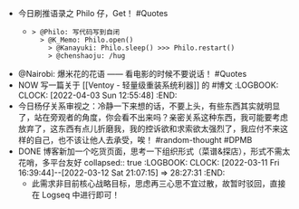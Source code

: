 - 今日刷推语录之 Philo 仔，Get！ #Quotes
	- ```
	  > @Philo: 写代码写到自闭
	  	> @K_Memo: Philo.open()
	      > @Kanayuki: Philo.sleep() >>> Philo.restart()
	      > @chenshaoju: /hug
	  ```
- @Nairobi: 爆米花的花语 —— 看电影的时候不要说话！ #Quotes
- NOW 写一篇关于 [[Ventoy - 轻量级重装系统利器]] 的  #博文
  :LOGBOOK:
  CLOCK: [2022-04-03 Sun 12:55:48]
  :END:
- 今日杨仔关系审视之：冷静一下来想的话，不要上头，有些东西其实就明显了，站在旁观者的角度，你会看不出来吗？亲密关系这种东西，我可能要考虑放弃了，这东西有点儿折磨我，我的控诉欲和求索欲太强烈了，我应付不来这样的自己，也不该让他人去承受，唉！ #random-thought #DPMB
- DONE 博客新加一个吃货页面，思考一下组织形式（菜谱&探店），形式不需太花哨，多平台友好
  collapsed:: true
  :LOGBOOK:
  CLOCK: [2022-03-11 Fri 16:39:44]--[2022-03-12 Sat 21:07:15] =>  28:27:31
  :END:
	- 此需求非目前核心战略目标，思虑再三心思不宜过散，故暂时驳回，直接在 Logseq 中进行即可！